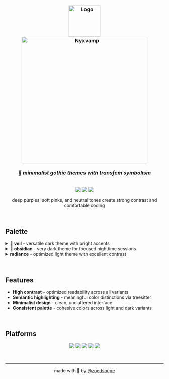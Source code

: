 <h3 align="center">
	<img src="https://raw.githubusercontent.com/nyxvamp/nyxvamp/main/.github/logo-wordmark.png" width="100" alt="Logo"/><br/>
	<img src="https://raw.githubusercontent.com/nyxvamp/nyxvamp/main/.github/logo.png" width="400" alt="Nyxvamp"/>
	<br/><br/>
	<i>🌙 minimalist gothic themes with transfem symbolism</i>
	<br/><br/>
</h3>

<p align="center">
	<a href="https://github.com/nyxvamp-theme/nyxvamp/stargazers"><img src="https://img.shields.io/github/stars/nyxvamp-theme/nyxvamp?colorA=1e1e2e&colorB=ff79c6&style=for-the-badge"></a>
	<a href="https://github.com/nyxvamp-theme/nyxvamp/issues"><img src="https://img.shields.io/github/issues/nyxvamp-theme/nyxvamp?colorA=1e1e2e&colorB=f1fa8c&style=for-the-badge"></a>
	<a href="https://github.com/nyxvamp-theme/nyxvamp/contributors"><img src="https://img.shields.io/github/contributors/nyxvamp-theme/nyxvamp?colorA=1e1e2e&colorB=8be9fd&style=for-the-badge"></a>
</p>

<p align="center">
	deep purples, soft pinks, and neutral tones create strong contrast and comfortable coding
</p>

&nbsp;

## Palette

<details>
<summary>🌙 <strong>veil</strong> - versatile dark theme with bright accents</summary>

&nbsp;

<table>
	<tr>
		<th></th>
		<th>Hex</th>
		<th>RGB</th>
		<th>Usage</th>
	</tr>
	<tr>
		<td><img src="https://via.placeholder.com/23/1E1E2E/1E1E2E.png" width="23" height="23"/></td>
		<td><code>#1E1E2E</code></td>
		<td><code>rgb(30, 30, 46)</code></td>
		<td>Background</td>
	</tr>
	<tr>
		<td><img src="https://via.placeholder.com/23/D9E0EE/D9E0EE.png" width="23" height="23"/></td>
		<td><code>#D9E0EE</code></td>
		<td><code>rgb(217, 224, 238)</code></td>
		<td>Foreground</td>
	</tr>
</table>

</details>

<details>
<summary>🦇 <strong>obsidian</strong> - very dark theme for focused nighttime sessions</summary>

&nbsp;

<table>
	<tr>
		<th></th>
		<th>Hex</th>
		<th>RGB</th>
		<th>Usage</th>
	</tr>
	<tr>
		<td><img src="https://via.placeholder.com/23/000A0F/000A0F.png" width="23" height="23"/></td>
		<td><code>#000A0F</code></td>
		<td><code>rgb(0, 10, 15)</code></td>
		<td>Background</td>
	</tr>
	<tr>
		<td><img src="https://via.placeholder.com/23/C0C0CE/C0C0CE.png" width="23" height="23"/></td>
		<td><code>#C0C0CE</code></td>
		<td><code>rgb(192, 192, 206)</code></td>
		<td>Foreground</td>
	</tr>
</table>

</details>

<details>
<summary><strong>radiance</strong> - optimized light theme with excellent contrast</summary>

&nbsp;

<table>
	<tr>
		<th></th>
		<th>Hex</th>
		<th>RGB</th>
		<th>Usage</th>
	</tr>
	<tr>
		<td><img src="https://via.placeholder.com/23/F7F7FF/F7F7FF.png" width="23" height="23"/></td>
		<td><code>#F7F7FF</code></td>
		<td><code>rgb(247, 247, 255)</code></td>
		<td>Background</td>
	</tr>
	<tr>
		<td><img src="https://via.placeholder.com/23/1E1E2E/1E1E2E.png" width="23" height="23"/></td>
		<td><code>#1E1E2E</code></td>
		<td><code>rgb(30, 30, 46)</code></td>
		<td>Foreground</td>
	</tr>
</table>

</details>

&nbsp;

## Features

- **High contrast** - optimized readability across all variants
- **Semantic highlighting** - meaningful color distinctions via treesitter
- **Minimalist design** - clean, uncluttered interface
- **Consistent palette** - cohesive colors across light and dark variants

&nbsp;

## Platforms

<p align="center">
	<a href="../helix"><img src="https://img.shields.io/badge/Helix-1e1e2e?style=for-the-badge&logo=data:image/svg+xml;base64,PHN2ZyB3aWR0aD0iMjQiIGhlaWdodD0iMjQiIHZpZXdCb3g9IjAgMCAyNCAyNCIgZmlsbD0ibm9uZSIgeG1sbnM9Imh0dHA6Ly93d3cudzMub3JnLzIwMDAvc3ZnIj4KPHBhdGggZD0iTTEyIDJMMTMuMDkgOC4yNkwyMCAxMkwxMy4wOSAxNS43NEwxMiAyMkwxMC45MSAxNS43NEw0IDEyTDEwLjkxIDguMjZMMTIgMloiIGZpbGw9IiNmZjc5YzYiLz4KPC9zdmc+"/></a>
	<a href="../zed"><img src="https://img.shields.io/badge/Zed-1e1e2e?style=for-the-badge&logo=zedindustries&logoColor=8be9fd"/></a>
	<a href="../vscode"><img src="https://img.shields.io/badge/VS_Code-1e1e2e?style=for-the-badge&logo=visual-studio-code&logoColor=bd93f9"/></a>
	<a href="../rio"><img src="https://img.shields.io/badge/Rio_Terminal-1e1e2e?style=for-the-badge&logo=data:image/svg+xml;base64,PHN2ZyB3aWR0aD0iMjQiIGhlaWdodD0iMjQiIHZpZXdCb3g9IjAgMCAyNCAyNCIgZmlsbD0ibm9uZSIgeG1sbnM9Imh0dHA6Ly93d3cudzMub3JnLzIwMDAvc3ZnIj4KPHJlY3QgeD0iMiIgeT0iMyIgd2lkdGg9IjIwIiBoZWlnaHQ9IjE4IiByeD0iMiIgZmlsbD0iIzUwZmE3YiIvPgo8L3N2Zz4K"/></a>
	<a href="../warp"><img src="https://img.shields.io/badge/Warp-1e1e2e?style=for-the-badge&logo=warp&logoColor=f1fa8c"/></a>
</p>

&nbsp;

---

<p align="center">
	made with 💖 by <a href="https://github.com/zoedsoupe">@zoedsoupe</a>
</p>
